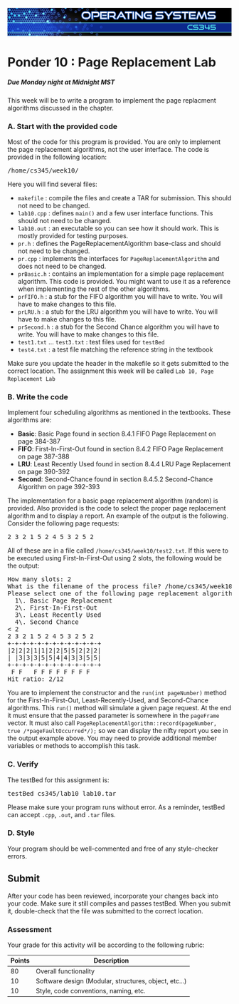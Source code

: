 ![](../images/banner.jpg)

# Ponder 10 : Page Replacement Lab

##### Due Monday night at Midnight MST

This week will be to write a program to implement the page replacment algorithms discussed in the chapter.


### A. Start with the provided code

Most of the code for this program is provided. You are only to implement the page replacement algorithms, not the user interface. The code is provided in the following location:

<pre>/home/cs345/week10/</pre>

Here you will find several files:

*   `makefile` : compile the files and create a TAR for submission. This should not need to be changed.
*   `lab10.cpp` : defines `main()` and a few user interface functions. This should not need to be changed.
*   `lab10.out` : an executable so you can see how it should work. This is mostly provided for testing purposes.
*   `pr.h` : defines the <span class="code">PageReplacementAlgorithm</span> base-class and should not need to be changed.
*   `pr.cpp` : implements the interfaces for `PageReplacementAlgorithm` and does not need to be changed.
*   `prBasic.h` : contains an implementation for a simple page replacement algorithm. This code is provided. You might want to use it as a reference when implementing the rest of the other algorithms.
*   `prFIFO.h` : a stub for the FIFO algorithm you will have to write. You will have to make changes to this file.
*   `prLRU.h` : a stub for the LRU algorithm you will have to write. You will have to make changes to this file.
*   `prSecond.h` : a stub for the Second Chance algorithm you will have to write. You will have to make changes to this file.
*   `test1.txt` ... `test3.txt` : test files used for `testBed`
*   `test4.txt` : a test file matching the reference string in the textbook

Make sure you update the header in the makefile so it gets submitted to the correct location. The assignment this week will be called `Lab 10, Page Replacement Lab`

### B. Write the code

Implement four scheduling algorithms as mentioned in the textbooks. These algorithms are:

*   **Basic**: Basic Page found in section 8.4.1 FIFO Page Replacement on page 384-387
*   **FIFO**: First-In-First-Out found in section 8.4.2 FIFO Page Replacement on page 387-388
*   **LRU**: Least Recently Used found in section 8.4.4 LRU Page Replacement on page 390-392
*   **Second**: Second-Chance found in section 8.4.5.2 Second-Chance Algorithm on page 392-393

The implementation for a basic page replacement algorithm (random) is provided. Also provided is the code to select the proper page replacement algorithm and to display a report. An example of the output is the following. Consider the following page requests:

<pre>2 3 2 1 5 2 4 5 3 2 5 2</pre>

All of these are in a file called `/home/cs345/week10/test2.txt`. If this were to be executed using First-In-First-Out using 2 slots, the following would be the output:

<pre>How many slots: <span class="input">2</span>
What is the filename of the process file? <span class="input">/home/cs345/week10/test2.txt</span>
Please select one of the following page replacement algorithms:
  1\. Basic Page Replacement
  2\. First-In-First-Out
  3\. Least Recently Used
  4\. Second Chance
< <span class="input">2</span>
2 3 2 1 5 2 4 5 3 2 5 2
+-+-+-+-+-+-+-+-+-+-+-+-+
|2|2|2|1|1|2|2|5|5|2|2|2|
| |3|3|3|5|5|4|4|3|3|5|5|
+-+-+-+-+-+-+-+-+-+-+-+-+
 F F   F F F F F F F F
Hit ratio: 2/12</pre>

You are to implement the constructor and the `run(int pageNumber)` method for the First-In-First-Out, Least-Recently-Used, and Second-Chance algorithms. This `run()` method will simulate a given page request. At the end it must ensure that the passed parameter is somewhere in the `pageFrame` vector. It must also call `PageReplacementAlgorithm::record(pageNumber, true /*pageFaultOccurred*/);` so we can display the nifty report you see in the output example above. You may need to provide additional member variables or methods to accomplish this task.

### C. Verify

The testBed for this assignment is:

<pre>testBed cs345/lab10 lab10.tar</pre>

Please make sure your program runs without error. As a reminder, testBed can accept `.cpp`, `.out`, and `.tar` files.

### D. Style

Your program should be well-commented and free of any style-checker errors.

## Submit

After your code has been reviewed, incorporate your changes back into your code. Make sure it still compiles and passes testBed. When you submit it, double-check that the file was submitted to the correct location.

### Assessment

Your grade for this activity will be according to the following rubric:

| Points |	Description |
| ----- | -------- |
| 80	   | Overall functionality |
| 10	   | Software design (Modular, structures, object, etc...) |
| 10	   | Style, code conventions, naming, etc. |
